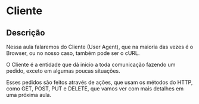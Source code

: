 # Cliente

## Descrição

Nessa aula falaremos do Cliente (User Agent), que na maioria das vezes é o Browser, ou no nosso caso, também pode ser o cURL.

O Cliente é a entidade que dá inicio a toda comunicação fazendo um pedido, exceto em algumas poucas situações.

Esses pedidos são feitos através de ações, que usam os métodos do HTTP, como GET, POST, PUT e DELETE, que vamos ver com mais detalhes em uma próxima aula.

